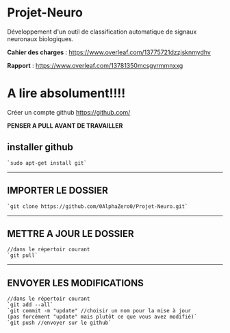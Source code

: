 # Projet-Neuro
Développement d'un outil de classification automatique de signaux neuronaux biologiques.


**Cahier des charges** : https://www.overleaf.com/13775721dzzjsknmydhv

**Rapport** : https://www.overleaf.com/13781350mcsgyrmmnxxg


# A lire absolument!!!!

Créer un compte github https://github.com/

**PENSER A PULL AVANT DE TRAVAILLER**

## installer github

	`sudo apt-get install git`

---

## IMPORTER LE DOSSIER

	`git clone https://github.com/0AlphaZero0/Projet-Neuro.git`

---

## METTRE A JOUR LE DOSSIER

	//dans le répertoir courant
	`git pull`

---

## ENVOYER LES MODIFICATIONS

	//dans le répertoir courant
	`git add --all`
	`git commit -m "update" //choisir un nom pour la mise à jour 
	(pas forcément "update" mais plutôt ce que vous avez modifié)`
	`git push //envoyer sur le github`
